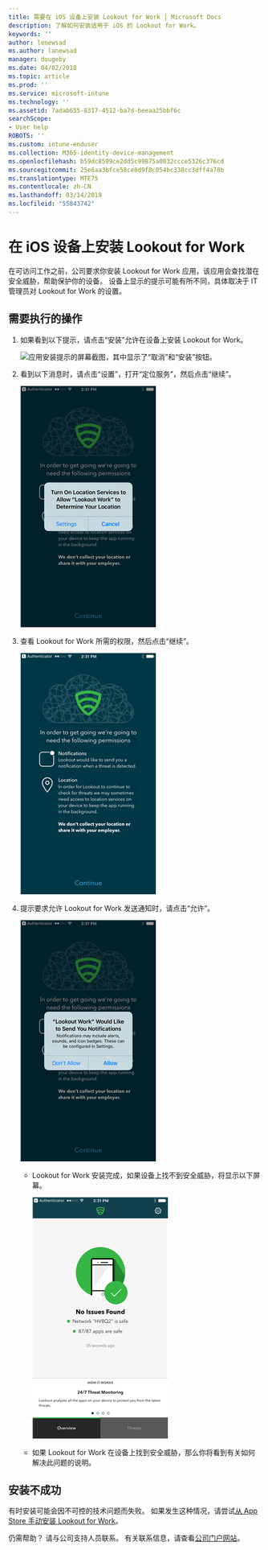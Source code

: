 ```yaml
---
title: 需要在 iOS 设备上安装 Lookout for Work | Microsoft Docs
description: 了解如何安装适用于 iOS 的 Lookout for Work。
keywords: ''
author: lenewsad
ms.author: lanewsad
manager: dougeby
ms.date: 04/02/2018
ms.topic: article
ms.prod: ''
ms.service: microsoft-intune
ms.technology: ''
ms.assetid: 7adab655-8317-4512-ba7d-beeaa25bbf6c
searchScope:
- User help
ROBOTS: ''
ms.custom: intune-enduser
ms.collection: M365-identity-device-management
ms.openlocfilehash: b59dc8599ce2dd5c99875a0032ccce5326c376cd
ms.sourcegitcommit: 25e6aa3bfce58ce8d9f8c054bc338cc3dff4a78b
ms.translationtype: MTE75
ms.contentlocale: zh-CN
ms.lasthandoff: 03/14/2019
ms.locfileid: "55843742"
---
```

# <a name="install-lookout-for-work-on-your-ios-device"></a>在 iOS 设备上安装 Lookout for Work


在可访问工作之前，公司要求你安装 Lookout for Work 应用，该应用会查找潜在安全威胁，帮助保护你的设备。 设备上显示的提示可能有所不同，具体取决于 IT 管理员对 Lookout for Work 的设置。


## <a name="what-you-need-to-do"></a>需要执行的操作

1.  如果看到以下提示，请点击“安装”允许在设备上安装 Lookout for Work。

      ![应用安装提示的屏幕截图，其中显示了“取消”和“安装”按钮。](/intune-user-help/media/ios-mts-install-app-request-after-1804.png)

2. 看到以下消息时，请点击“设置”，打开“定位服务”，然后点击“继续”。

      ![依次点击“设置”、“定位服务”](./media/ios-lfw-allow-location-services.png)

3. 查看 Lookout for Work 所需的权限，然后点击“继续”。

      ![现已连接到 Lookout for Work](./media/ios-lfw-permissions-lookout-needs.png)

4. 提示要求允许 Lookout for Work 发送通知时，请点击“允许”。

     ![依次点击“设置”、“定位服务”](./media/ios-lfw-allow-notifications.png)

   * Lookout for Work 安装完成，如果设备上找不到安全威胁，将显示以下屏幕。

     ![Lookout for Work 未找到任何安全威胁](./media/ios-lfw-no-threats-found.png)

   * 如果 Lookout for Work 在设备上找到安全威胁，那么你将看到有关如何解决此问题的说明。

## <a name="if-the-installation-doesnt-work"></a>安装不成功

有时安装可能会因不可控的技术问题而失败。 如果发生这种情况，请尝试[从 App Store 手动安装 Lookout for Work](https://itunes.apple.com/app/lookout-for-work/id997193468)。

仍需帮助？ 请与公司支持人员联系。 有关联系信息，请查看[公司门户网站](https://go.microsoft.com/fwlink/?linkid=2010980)。

